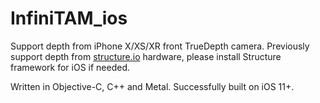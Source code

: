 # InfiniTAM_ios

Support depth from iPhone X/XS/XR front TrueDepth camera. Previously support depth from [structure.io](https://developer.structure.io/sdk/) hardware, please install Structure framework for iOS if needed.

Written in Objective-C, C++ and Metal. Successfully built on iOS 11+.

